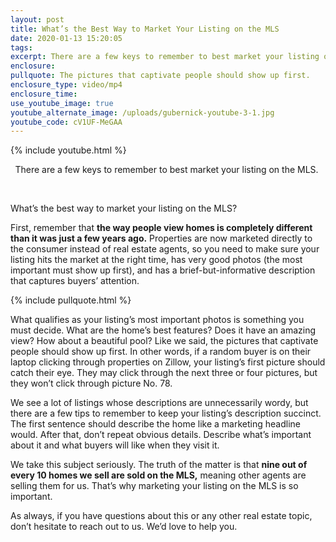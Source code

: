 ```yaml
---
layout: post
title: What’s the Best Way to Market Your Listing on the MLS
date: 2020-01-13 15:20:05
tags:
excerpt: There are a few keys to remember to best market your listing on the MLS.
enclosure:
pullquote: The pictures that captivate people should show up first.
enclosure_type: video/mp4
enclosure_time:
use_youtube_image: true
youtube_alternate_image: /uploads/gubernick-youtube-3-1.jpg
youtube_code: cV1UF-MeGAA
---
```


{% include youtube.html %}

<center>There are a few keys to remember to best market your listing on the MLS.&nbsp;</center>

&nbsp;

What’s the best way to market your listing on the MLS?

First, remember that **the way people view homes is completely different than it was just a few years ago.** Properties are now marketed directly to the consumer instead of real estate agents, so you need to make sure your listing hits the market at the right time, has very good photos (the most important must show up first), and has a brief-but-informative description that captures buyers’ attention.&nbsp;

{% include pullquote.html %}

What qualifies as your listing’s most important photos is something you must decide. What are the home’s best features? Does it have an amazing view? How about a beautiful pool? Like we said, the pictures that captivate people should show up first. In other words, if a random buyer is on their laptop clicking through properties on Zillow, your listing’s first picture should catch their eye. They may click through the next three or four pictures, but they won’t click through picture No. 78.

We see a lot of listings whose descriptions are unnecessarily wordy, but there are a few tips to remember to keep your listing’s description succinct. The first sentence should describe the home like a marketing headline would. After that, don’t repeat obvious details. Describe what’s important about it and what buyers will like when they visit it.&nbsp;

We take this subject seriously. The truth of the matter is that **nine out of every 10 homes we sell are sold on the MLS,** meaning other agents are selling them for us. That’s why marketing your listing on the MLS is so important.&nbsp;

As always, if you have questions about this or any other real estate topic, don’t hesitate to reach out to us. We’d love to help you.&nbsp;